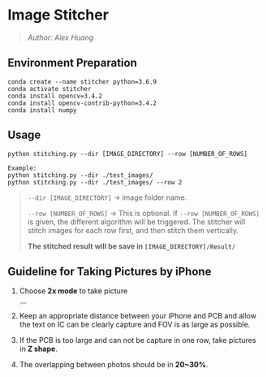 # Image Stitcher

> *Author: Alex Huang*



## Environment Preparation

```shell
conda create --name stitcher python=3.6.9
conda activate stitcher
conda install opencv=3.4.2
conda install opencv-contrib-python=3.4.2
conda install numpy
```



## Usage

```shell
python stitching.py --dir [IMAGE_DIRECTORY] --row [NUMBER_OF_ROWS]

Example:
python stitching.py --dir ./test_images/
python stitching.py --dir ./test_images/ --row 2
```

> `--dir [IMAGE_DIRECTORY]` &rarr; image folder name.
>
> `--row [NUMBER_OF_ROWS]` &rarr; This is optional. If `--row [NUMBER_OF_ROWS]` is given, the different algorithm will be triggered. The stitcher will stitch images for each row first, and then stitch them vertically.
>
> **The stitched result will be save in `[IMAGE_DIRECTORY]/Result/`**



## Guideline for Taking Pictures by iPhone

1. Choose **2x mode** to take picture

    <img src="https://github.com/fingerk28/Image-Stitcher/blob/master/pic.png" alt="Picture1" style="zoom: 20%;" />

2. Keep an appropriate distance between your iPhone and PCB and allow the text on IC can be clearly capture and FOV is as large as possible.
3. If the PCB is too large and can not be capture in one row, take pictures in **Z shape**.
4. The overlapping between photos should be in **20~30%**.
